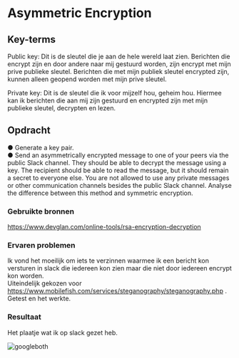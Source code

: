 # Asymmetric Encryption


## Key-terms
Public key: Dit is de sleutel die je aan de hele wereld laat zien. Berichten die encrypt zijn en door andere naar mij gestuurd worden, zijn encrypt met mijn prive publieke sleutel. Berichten die met mijn publiek sleutel encrypted zijn, kunnen alleen geopend worden met mijn prive sleutel. 

Private key: Dit is de sleutel die ik voor mijzelf hou, geheim hou. Hiermee kan ik berichten die aan mij zijn gestuurd en encrypted zijn met mijn publieke sleutel, decrypten en lezen. 


## Opdracht
●	Generate a key pair.   
●	Send an asymmetrically encrypted message to one of your peers via the public Slack channel. They should be able to decrypt the message using a key. The recipient should be able to read the message, but it should remain a secret to everyone else. You are not allowed to use any private messages or other communication channels besides the public Slack channel. Analyse the difference between this method and symmetric encryption.



### Gebruikte bronnen
https://www.devglan.com/online-tools/rsa-encryption-decryption

### Ervaren problemen
Ik vond het moeilijk om iets te verzinnen waarmee ik een bericht kon versturen in slack die iedereen kon zien maar die niet door iedereen encrypt kon worden.   
Uiteindelijk gekozen voor https://www.mobilefish.com/services/steganography/steganography.php . Getest en het werkte. 

### Resultaat

Het plaatje wat ik op slack gezet heb.


![googleboth](https://user-images.githubusercontent.com/123589199/233857216-564223c6-a1ba-43f2-825d-89ba18510d38.png)

